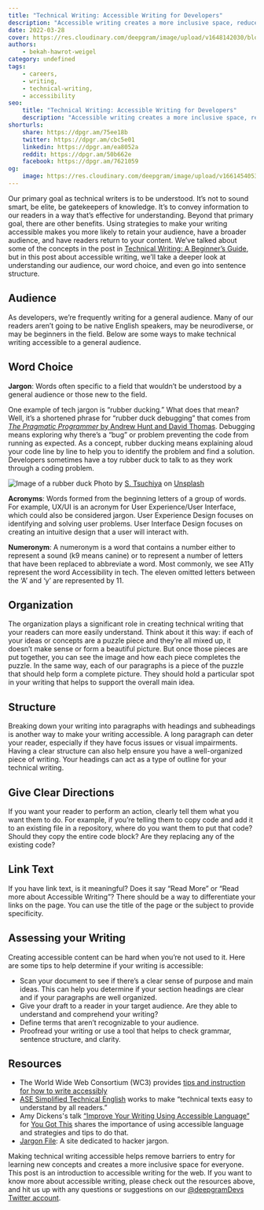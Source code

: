 ```yaml
---
title: "Technical Writing: Accessible Writing for Developers"
description: "Accessible writing creates a more inclusive space, reduces gatekeeping, and provides clarity for your readers."
date: 2022-03-28
cover: https://res.cloudinary.com/deepgram/image/upload/v1648142030/blog/2022/03/technical-writing-accessible-writing-for-developers/accessible-writing%402x.jpg
authors:
    - bekah-hawrot-weigel
category: undefined
tags:
    - careers,
    - writing,
    - technical-writing,
    - accessibility
seo:
    title: "Technical Writing: Accessible Writing for Developers"
    description: "Accessible writing creates a more inclusive space, reduces gatekeeping, and provides clarity for your readers."
shorturls:
    share: https://dpgr.am/75ee18b
    twitter: https://dpgr.am/cbc5e01
    linkedin: https://dpgr.am/ea8052a
    reddit: https://dpgr.am/50b662e
    facebook: https://dpgr.am/7621059
og:
    image: https://res.cloudinary.com/deepgram/image/upload/v1661454053/blog/technical-writing-accessible-writing-for-developers/ograph.png
---
```


Our primary goal as technical writers is to be understood. It’s not to sound smart, be elite, be gatekeepers of knowledge. It’s to convey information to our readers in a way that’s effective for understanding. Beyond that primary goal, there are other benefits. Using strategies to make your writing accessible makes you more likely to retain your audience, have a broader audience, and have readers return to your content. We’ve talked about some of the concepts in the post in [Technical Writing: A Beginner’s Guide](https://developers.deepgram.com/blog/2022/03/technical-writing-a-beginners-guide/), but in this post about accessible writing, we’ll take a deeper look at understanding our audience, our word choice, and even go into sentence structure.

## Audience

As developers, we’re frequently writing for a general audience. Many of our readers aren’t going to be native English speakers, may be neurodiverse, or may be beginners in the field. Below are some ways to make technical writing accessible to a general audience.

## Word Choice

**Jargon**: Words often specific to a field that wouldn’t be understood by a general audience or those new to the field.

One example of tech jargon is “rubber ducking.” What does that mean? Well, it’s a shortened phrase for “rubber duck debugging” that comes from [*The Pragmatic Programmer* by Andrew Hunt and David Thomas](https://en.wikipedia.org/wiki/The_Pragmatic_Programmer).  Debugging means exploring why there’s a “bug” or problem preventing the code from running as expected. As a concept, rubber ducking means explaining aloud your code line by line to help you to identify the problem and find a solution. Developers sometimes have a toy rubber duck to talk to as they work through a coding problem.

![Image of a rubber duck](https://res.cloudinary.com/deepgram/image/upload/v1648142036/blog/2022/03/technical-writing-accessible-writing-for-developers/rubber-duck.jpg)
Photo by [S. Tsuchiya](https://unsplash.com/@s_tsuchiya?utm_source=unsplash\&utm_medium=referral\&utm_content=creditCopyText) on [Unsplash](https://unsplash.com/?utm_source=unsplash\&utm_medium=referral\&utm_content=creditCopyText)

**Acronyms**: Words formed from the beginning letters of a group of words. For example, UX/UI is an acronym for User Experience/User Interface, which could also be considered jargon. User Experience Design focuses on identifying and solving user problems. User Interface Design focuses on creating an intuitive design that a user will interact with.

**Numeronym**: A numeronym is a word that contains a number either to represent a sound (k9 means canine) or to represent a number of letters that have been replaced to abbreviate a word. Most commonly, we see A11y represent the word Accessibility in tech. The eleven omitted letters between the ‘A’ and ‘y’ are represented by 11.

## Organization

The organization plays a significant role in creating technical writing that your readers can more easily understand. Think about it this way: if each of your ideas or concepts are a puzzle piece and they’re all mixed up, it doesn’t make sense or form a beautiful picture. But once those pieces are put together, you can see the image and how each piece completes the puzzle. In the same way, each of our paragraphs is a piece of the puzzle that should help form a complete picture. They should hold a particular spot in your writing that helps to support the overall main idea.

## Structure

Breaking down your writing into paragraphs with headings and subheadings is another way to make your writing accessible. A long paragraph can deter your reader, especially if they have focus issues or visual impairments. Having a clear structure can also help ensure you have a well-organized piece of writing. Your headings can act as a type of outline for your technical writing.

## Give Clear Directions

If you want your reader to perform an action, clearly tell them what you want them to do. For example, if you’re telling them to copy code and add it to an existing file in a repository, where do you want them to put that code? Should they copy the entire code block? Are they replacing any of the existing code?

## Link Text

If you have link text, is it meaningful? Does it say “Read More” or “Read more about Accessible Writing”? There should be a way to differentiate your links on the page. You can use the title of the page or the subject to provide specificity.

## Assessing your Writing

Creating accessible content can be hard when you’re not used to it. Here are some tips to help determine if your writing is accessible:

*   Scan your document to see if there’s a clear sense of purpose and main ideas. This can help you determine if your section headings are clear and if your paragraphs are well organized.
*   Give your draft to a reader in your target audience. Are they able to understand and comprehend your writing?
*   Define terms that aren’t recognizable to your audience.
*   Proofread your writing or use a tool that helps to check grammar, sentence structure, and clarity.

## Resources

*   The World Wide Web Consortium (WC3) provides [tips and instruction for how to write accessibly](https://www.w3.org/WAI/tips/writing/)
*   [ASE Simplified Technical English](https://asd-ste100.org/about.html) works to make “technical texts easy to understand by all readers.”
*   Amy Dickens's talk [“Improve Your Writing Using Accessible Language”](https://yougotthis.io/talks/improve-writing-using-accessible-language/) for [You Got This](https://yougotthis.io/) shares the importance of using accessible language and strategies and tips to do that.
*   [Jargon File](http://www.catb.org/jargon/): A site dedicated to hacker jargon.

Making technical writing accessible helps remove barriers to entry for learning new concepts and creates a more inclusive space for everyone. This post is an introduction to accessible writing for the web. If you want to know more about accessible writing, please check out the resources above, and hit us up with any questions or suggestions on our [@deepgramDevs Twitter account](https://twitter.com/DeepgramDevs).

